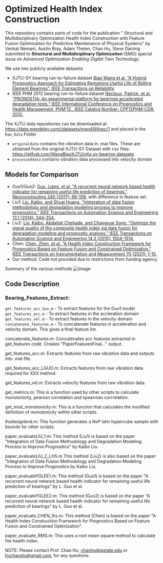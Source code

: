 # Optimized Health Index Construction

This repository contains parts of code for the publication "
Structural and Multidisciplinary Optimization
Health Index Construction with Feature Fusion Optimization for Predictive Maintenance
of Physical Systems" by Venkat Nemani, Austin Bray, Adam Thelen, Chao Hu, Steve Daining submitted to **Structural and Multidiciplinary Optimization** (SMO) special issue on _Advanced Optimization Enabling Digital Twin Technology_. 

We use two publicly available datasets
 - XJTU-SY bearing run-to-failure dataset 
[Biao Wang et al. “A Hybrid Prognostics Approach for Estimating Remaining Useful Life of Rolling Element Bearings”, IEEE Transactions on Reliability](https://ieeexplore.ieee.org/document/8576668)
- IEEE PHM 2012 bearing run-to-failure dataset [Nectoux, Patrick, et al. "PRONOSTIA: An experimental platform for bearings accelerated degradation tests." IEEE International Conference on Prognostics and Health Management, PHM'12.. IEEE Catalog Number: CPF12PHM-CDR, 2012.](https://hal.archives-ouvertes.fr/hal-00719503/)

The XJTU data repositories can be downloaded at: https://data.mendeley.com//datasets/mpn45f4gxc/1 and placed in the `Raw_Data` Folder
- `originaldata` contains the vibration data in .mat files. These are obtained from the original XJTU-SY Dataset with csv files: https://github.com/WangBiaoXJTU/xjtu-sy-bearing-datasets
- `processeddata` contains vibration data processed into velocity domain

## Models for Comparison
- Guo1/Guo2: [Guo, Liang, et al. "A recurrent neural network based health indicator for remaining useful life prediction of bearings." Neurocomputing 240 (2017): 98-109.](https://doi.org/10.1016/j.neucom.2017.02.045) with difference in feature set.
- Liu1: [Liu, Kaibo, and Shuai Huang. "Integration of data fusion methodology and degradation modeling process to improve prognostics." IEEE Transactions on Automation Science and Engineering 13.1 (2014): 344-354.](https://ieeexplore.ieee.org/document/6902828)
- Liu2: [Liu, Kaibo, Abdallah Chehade, and Changyue Song. "Optimize the signal quality of the composite health index via data fusion for degradation modeling and prognostic analysis." IEEE Transactions on Automation Science and Engineering 14.3 (2015): 1504-1514.](https://ieeexplore.ieee.org/document/7165684)
- Chen: [Chen, Zhen, et al. "A Health Index Construction Framework for Prognostics Based on Feature Fusion and Constrained Optimization." IEEE Transactions on Instrumentation and Measurement 70 (2021): 1-15.](https://ieeexplore.ieee.org/document/9512068)  
- Our method: Code not provided due to restrictions from funding agency. 

Summary of the various methods
![image](https://user-images.githubusercontent.com/94071944/174451865-f68933ec-ae7f-4b28-a59d-2329f5434ff6.png)

## Code Description
### Bearing_Features_Extract:
`get_features_acc_Guo.m` - To extract features for the Guo1 model  
`get_features_acc.m` - To extract features in the accleration domain  
`get_features_vel.m` - To extract features in the velocity domain  
`concatenate_features.m` - To concatenate features in acceleration and velocity domain. This gives a final feature list. 


concatenate_features.m: Concatenates acc features extracted in get_features code. Creates "PaperFeaturesFinal..." output. 

get_features_acc.m: Extracts features from raw vibration data and outputs into .mat file. 

get_features_acc_LGUO.m: Extracts features from raw vibration data required for XXX method.  

get_features_vel.m: Extracts velocity features from raw vibration data. 

get_metrics.m: This is a function used by other scripts to calculate monotonicity, pearson correlation and spearman corrrelation.

get_mod_monotonicity.m: This is a function that calculates the modified definition of monotonicity within other scripts. 

lhsdesignbnd.m: This function generates a NxP latin hypercube sample with bounds for other scripts. 

paper_evaluateLIU_1.m: This method (Liu1) is based on the paper "Integration of Data Fusion Methodology and Degradation Modeling Process to Improve Prognostics" by Kaibo Liu. 

paper_evaluateLIU_2_LHS.m This method (Liu2) is also based on the paper "Integration of Data Fusion Methodology and Degradation Modeling Process to Improve Prognostics by Kaibo Liu. 

paper_evaluateYGLEE1.m: This method (Guo1) is based on the paper "A recurrent neural network based health indicator for remaining useful life prediction of bearings" by L. Guo et al. 

paper_evaluateYGLEE2.m: This method (Guo2) is based on the paper "A recurrent neural network based health indicator for remaining useful life prediction of bearings" by L. Guo et al. 

paper_evaluate_CHEN_lhs.m: This method (Chen) is based on the paper "A Health Index Construction Framework for Prognostics Based on Feature Fusion and Constrained Optimization".

paper_evaluate_RMS.m: This uses a root mean square method to calculate the health index. 




NOTE: Please contact Prof. Chao Hu, chaohu@iastate.edu or huchaostu@gmail.com, for any questions.
